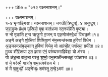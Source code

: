 +++
title = "०१२ यक्ष्मनाशनम्।"

+++
यक्ष्मनाशनम्।  
१-४ भृग्वङ्गिराः। यक्ष्मनाशनम्। जगती(त्रिष्टुप्), ४ अनुष्टुप्।  
ज॒रा॒यु॒जः प्र॑थ॒म उ॒स्रियो॒ वृषा॒ वात॑भ्रजा स्त॒नय॑न्नेति वृ॒ष्ट्या।  
स नो॑ मृडाति त॒न्व ऋजु॒गो रु॒जन् य एक॒मोज॑स्त्रे॒धा वि॑चक्र॒मे॥१॥  
अङ्गे॑ अङ्गे शो॒चिषा॑ शिश्रिया॒णं न॑म॒स्यन्त॑स्त्वा ह॒विषा॑ विधेम ।  
अ॒ङ्कान्त्स॑म॒ङ्कान् ह॒विषा॑ विधेम॒ यो अग्र॑भी॒त् पर्वा॑स्या॒ ग्रभी॑ता ॥२॥  
मु॒ञ्च शी॑र्ष॒क्त्या उ॒त का॒स ए॑नं॒ परु॑ष्परुरावि॒वेशा॒ यो अ॑स्य ।  
यो अ॑भ्र॒जा वा॑त॒जा यश्च॒ शुष्मो॒ वन॒स्पती॑न्त्सचतां॒ पर्व॑तांश्च ॥३॥  
शं मे॒ पर॑स्मै॒ गात्रा॑य॒ शम॒स्त्वव॑राय मे ।  
शं मे॑ च॒तुर्भ्यो॒ अङ्गे॑भ्यः॒ शम॑स्तु त॒न्वे॒३मम॑ ॥४॥